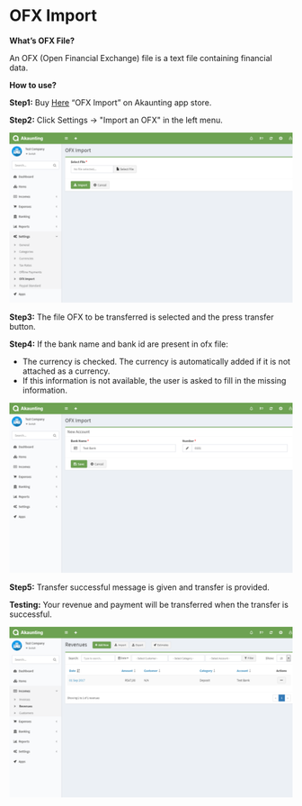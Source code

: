 OFX Import
============

**What’s OFX File?** 

An OFX (Open Financial Exchange) file is a text file containing financial data.  

**How to use?**

**Step1:** Buy [Here](https://akaunting.com/apps/ofx) “OFX Import” on Akaunting app store. 

**Step2:** Click Settings -> "Import an OFX" in the left menu. 

![new field](_images/import-ofx.png)

**Step3:** The file OFX to be transferred is selected and the press transfer button. 

**Step4:** If the bank name and bank id are present in ofx file: 
- The currency is checked. The currency is automatically added if it is not attached as a currency. 
- If this information is not available, the user is asked to fill in the missing information. 

![new field](_images/create-bank.png)

**Step5:** Transfer successful message is given and transfer is provided. 

**Testing:** Your revenue and payment will be transferred when the transfer is successful. 

![new field](_images/demo.png)
